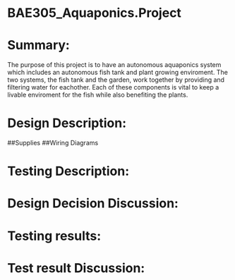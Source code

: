 # BAE305_Aquaponics.Project


# Summary:

   The purpose of this project is to have an autonomous aquaponics system which includes an autonomous fish tank and plant growing enviroment. The two systems, the fish tank and the garden, work together by providing and filtering water for eachother. Each of these components is vital to keep a livable enviroment for the fish while also benefiting the plants. 
  

# Design Description: 
##Supplies
##Wiring Diagrams
 

# Testing Description: 


# Design Decision Discussion:



# Testing results:



# Test result Discussion:



